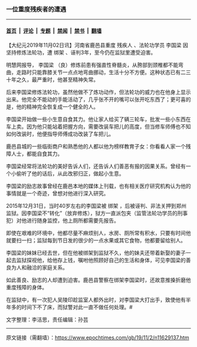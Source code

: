 ### 一位重度残疾者的遭遇

---

#### [首页](../../../..?n11629137) &nbsp;|&nbsp; [评论](../../../../../epoch-comment?n11629137) &nbsp;|&nbsp; [专题](../../../../../epoch-special?n11629137) &nbsp;|&nbsp; [禁闻](../../../../../epoch-news?n11629137) &nbsp;|&nbsp; [禁书](../../../../../books?n11629137) &nbsp;|&nbsp; [翻墙](https://github.com/gfw-breaker/nogfw/blob/master/README.md?n11629137)


<div class="post_content" id="artbody" itemprop="articleBody">
 <!-- article content begin -->
 <p>
  【大纪元2019年11月02日讯】河南省鹿邑县重度
  <ok href="https://www.epochtimes.com/gb/tag/%E6%AE%8B%E7%96%BE%E4%BA%BA.html">
   残疾人
  </ok>
  、法轮功学员
  <ok href="https://www.epochtimes.com/gb/tag/%E6%9D%8E%E5%9B%BD%E6%A2%81.html">
   李国梁
  </ok>
  因坚持修炼法轮功，遭
  <ok href="https://www.epochtimes.com/gb/tag/%E7%BB%91%E6%9E%B6.html">
   绑架
  </ok>
  、诬判3年，至今仍在监狱里遭受迫害。
 </p>
 <p>
  明慧网报导，
  <ok href="https://www.epochtimes.com/gb/tag/%E6%9D%8E%E5%9B%BD%E6%A2%81.html">
   李国梁
  </ok>
  （良）修炼前患有强直性脊髓炎，从胯部到颈椎都不能弯曲，走路时只能靠膝关节一点点地弯曲挪动，生活十分不方便。这种状态已有二三十年之久，最严重时，他甚至精神失常。
 </p>
 <p>
  后来李国梁修炼法轮功，虽然他做不了炼功动作，但法轮功的威力也在他身上显示出来。他完全不能动的手能活动了，几乎张不开的嘴可以张开吃东西了；更可喜的是，他的精神完全恢复成一个健全的人。
 </p>
 <p>
  李国梁开始做一些小生意自食其力。他让家人给买了辆三轮车，批发一些小东西在车上卖。因为他只能站着把握方向，需要改装车把儿的高度，但当修车师傅也不知如何改装时，他便指导师傅成功改装了车把儿。
 </p>
 <p>
  鹿邑县城的一些临街商户和熟悉他的人都以他为榜样教育子女：你看看人家一个残障人士，都能自食其力。
 </p>
 <p>
  李国梁经常将法轮功的美好告诉人们，还告诉人们善恶有报的因果关系。曾经有一个小偷听了他的话后，从此改邪归正，做起小生意。
 </p>
 <p>
  李国梁的励志故事曾经在鹿邑本地的媒体上刊载，也有相关医疗研究机构认为他的事情就是一个奇迹，曾想对他进行深入研究。
 </p>
 <p>
  2015年12月31日，当时40岁左右的李国梁被
  <ok href="https://www.epochtimes.com/gb/tag/%E7%BB%91%E6%9E%B6.html">
   绑架
  </ok>
  ，后被诬判、非法关押到郑州监狱。因李国梁不“转化”（放弃修炼），狱方一直派包夹（监管法轮功学员的刑事犯）对他进行随身监控，他上厕所都需要先报告。
 </p>
 <p>
  即使在艰难的环境中，他都尽量不麻烦别人，水房、厕所常有积水，只要有时间他就要扫一扫；监狱每到节日发的很少的一点水果或其它食物，他都要留给别人。
 </p>
 <p>
  李国梁的妹妹已经去世，但在他被绑架到监狱不久，他的妹夫还带着新娶的妻子一起去监狱探视他，给他存上钱，嘱咐他照顾好自己的生活和身体，可见李国梁的善良为人和融洽的家庭关系。
 </p>
 <p>
  如此善良、励志的人却遭到迫害。鹿邑县警察在绑架李国梁时，还故意推搡折磨他重度残障的身体。
 </p>
 <p>
  在监狱中，有一次犯人吴陵印趁监室人都外出时，对李国梁大打出手，致使他有半年多的时间下不了床，而狱警对此一直不做任何处理。#
 </p>
 <p>
  文字整理：李洁思，责任编辑：孙芸
 </p>
 <!-- article content end -->
 <div id="below_article_ad">
 </div>
</div>


---

原文链接（需翻墙）：https://www.epochtimes.com/gb/19/11/2/n11629137.htm